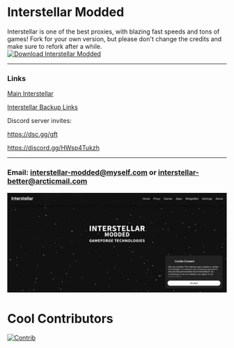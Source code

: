 # Interstellar Modded
Interstellar is one of the best proxies, with blazing fast speeds and tons of games!
Fork for your own version, but please don't change the credits and make sure to refork after a while.  
[![Download Interstellar Modded](https://a.fsdn.com/con/app/sf-download-button)](https://sourceforge.net/projects/interstellar-modded/files/latest/download)
***
### Links
[Main Interstellar](https://interstellar-better.onrender.com/)

[Interstellar Backup Links](https://docs.google.com/document/d/11moKWb9vvJV7PBwlGxuoSkGe1mPPT3c07AQsgAEyRUs/edit)

Discord server invites:

https://dsc.gg/gft

https://discord.gg/HWsp4Tukzh
***
### Email:  interstellar-modded@myself.com or interstellar-better@arcticmail.com

<img src="static/assets/images/readme/readmesample.png">

# Cool Contributors
[![Contrib](https://contrib.rocks/image?repo=GameForge-Technologies/interstellar-better)](https://github.com/GameForge-Technologies/interstellar-better/graphs/contributors)
